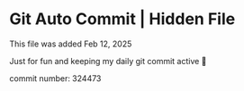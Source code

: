 # Git Auto Commit | Hidden File

This file was added Feb 12, 2025

Just for fun and keeping my daily git commit active 🤪

commit number: 324473
